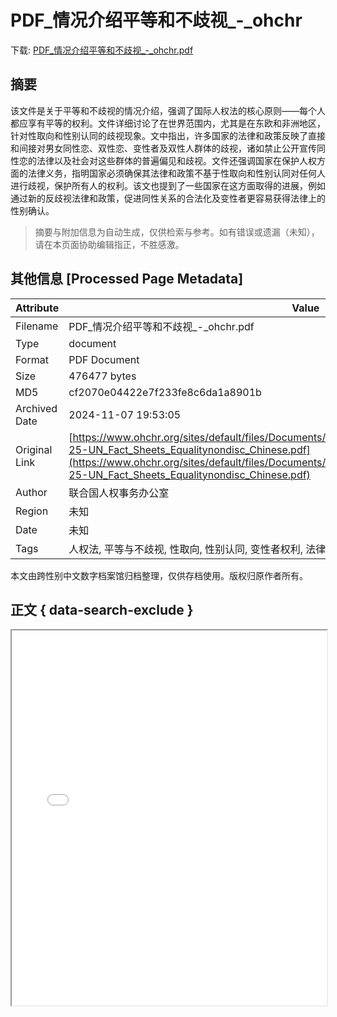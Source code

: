 # PDF_情况介绍平等和不歧视_-_ohchr

<!-- tcd_download_link -->
下载: <a href="../PDF_情况介绍平等和不歧视_-_ohchr.pdf" download>PDF_情况介绍平等和不歧视_-_ohchr.pdf</a>
<!-- tcd_download_link_end -->

## 摘要

<!-- tcd_abstract -->
该文件是关于平等和不歧视的情况介绍，强调了国际人权法的核心原则——每个人都应享有平等的权利。文件详细讨论了在世界范围内，尤其是在东欧和非洲地区，针对性取向和性别认同的歧视现象。文中指出，许多国家的法律和政策反映了直接和间接对男女同性恋、双性恋、变性者及双性人群体的歧视，诸如禁止公开宣传同性恋的法律以及社会对这些群体的普遍偏见和歧视。文件还强调国家在保护人权方面的法律义务，指明国家必须确保其法律和政策不基于性取向和性别认同对任何人进行歧视，保护所有人的权利。该文也提到了一些国家在这方面取得的进展，例如通过新的反歧视法律和政策，促进同性关系的合法化及变性者更容易获得法律上的性别确认。

<!-- tcd_abstract_end -->

> 摘要与附加信息为自动生成，仅供检索与参考。如有错误或遗漏（未知），请在本页面协助编辑指正，不胜感激。

## 其他信息 [Processed Page Metadata]

| Attribute       | Value                                  |
|-----------------|----------------------------------------|
| Filename        | PDF_情况介绍平等和不歧视_-_ohchr.pdf                             |
| Type            | document                                 |
| Format          | PDF Document                               |
| Size            | 476477 bytes                           |
| MD5             | cf2070e04422e7f233fe8c6da1a8901b                                  |
| Archived Date   | 2024-11-07 19:53:05                             |
| Original Link   | [https://www.ohchr.org/sites/default/files/Documents/Issues/Discrimination/LGBT/FactSheets/unfe-25-UN_Fact_Sheets_Equalitynondisc_Chinese.pdf](https://www.ohchr.org/sites/default/files/Documents/Issues/Discrimination/LGBT/FactSheets/unfe-25-UN_Fact_Sheets_Equalitynondisc_Chinese.pdf)                         |
| Author          | 联合国人权事务办公室                               |
| Region          | 未知                               |
| Date            | 未知                                 |
| Tags            | 人权法, 平等与不歧视, 性取向, 性别认同, 变性者权利, 法律与政策, 国际法, 歧视现状, 社会环境, 联合国                                 |

本文由跨性别中文数字档案馆归档整理，仅供存档使用。版权归原作者所有。


## 正文 { data-search-exclude }

<!-- tcd_main_text -->
<iframe src="../PDF_情况介绍平等和不歧视_-_ohchr.pdf" width="100%" height="600px">
    <p>无法显示PDF，请下载查看。</p>
</iframe>
<!-- tcd_main_text_end -->

